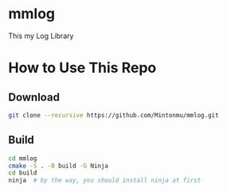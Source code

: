 # mmlog

This my Log Library

# How to Use This Repo

## Download
```bash
git clone --recursive https://github.com/Mintonmu/mmlog.git
```

## Build
```bash
cd mmlog
cmake -S . -B build -G Ninja
cd build
ninja  # by the way, you should install ninja at first
```
